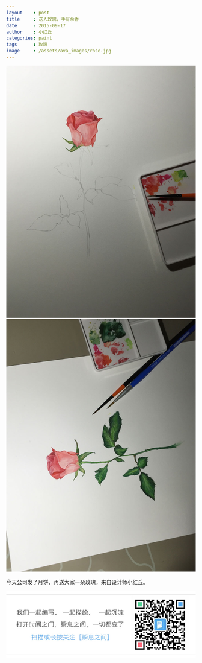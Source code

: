```yaml
---
layout    : post
title     : 送人玫瑰，手有余香
date      : 2015-09-17
author    : 小红丘
categories: paint
tags      : 玫瑰
image     : /assets/ava_images/rose.jpg
---
```


![](/assets/ava_images/rose-1.jpg)
![](/assets/ava_images/rose-2.jpg)

今天公司发了月饼，再送大家一朵玫瑰，来自设计师小红丘。

![](/assets/images/qrcode_tail.jpg)
